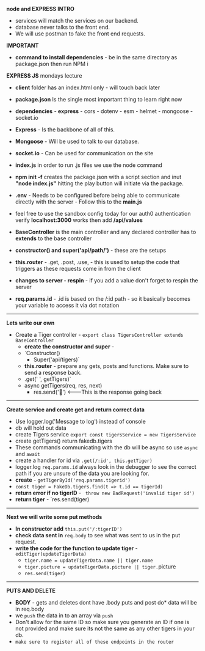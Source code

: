 **node and EXPRESS INTRO**
* services will match the services on our backend.
* database never talks to the front end.
* We will use postman to fake the front end requests.

**IMPORTANT**
* **command to install dependencies** - be in the same directory as package.json then run NPM i


**EXPRESS JS** mondays lecture
* **client** folder has an index.html only - will touch back later
* **package.json** Is the single most important thing to learn right now
* **dependencies** - **express** - cors - dotenv - esm - helmet - mongoose - socket.io
* **Express** - Is the backbone of all of this.
* **Mongoose** - Will be used to talk to our database.
* **socket.io** - Can be used for communication on the site
* **index.js** in order to run .js files we use the node command
* **npm init -f** creates the package.json with a script section and inut **"node index.js"** hitting the play button will initiate via the package.
* **.env** - Needs to be configured before being able to communicate directly with the server - Follow this to the **main.js**
* feel free to use the sandbox config today for our auth0 authentication verify **localhost:3000** works then add **/api/values**

* **BaseController** is the main controller and any declared controller has to **extends** to the base controller
* **constructor() and super('api/path/')** - these are the setups
* **this.router** - .get, .post, .use, - this is used to setup the code that triggers as these requests come in from the client
* **changes to server - respin** - if you add a value don't forget to respin the server
* **req.params.id** - .id is based on the /:id path - so it basically becomes your variable to access it via dot notation
* **
**Lets write our own**
* Create a Tiger controller - `export class TigersController extends BaseController`
  * **create the constructor and super** - 
  * `Constructor()
    * Super('api/tigers)`
  * **this.router** - prepare any gets, posts and functions. Make sure to send a response back.
  * .get(' ', getTigers)`
  * async getTigers(req, res, next)
    * res.send('🐅') <---This is the response going back
* **
**Create service and create get and return correct data**
* Use logger.log('Message to log') instead of console
* db will hold out data
* create Tigers service `export const tigersService = new TigersService`
* create getTigers() return fakedb.tigers
* These commands communicating with the db will be async so use `async` and `await`
* create a handler for id via `.get(/:id', this.getTiger)`
* logger.log `req.params.id` always look in the debugger to see the correct path if you are unsure of the data you are looking for.
* **create** - `getTigerById('req.params.tigerid')`
* `const tiger = FakeDb.tigers.find(t => t.id == tigerId)`
* **return error if no tigerID** - ` throw new BadRequest('invalid tiger id')`
* **return tiger** - `res.send(tiger)
* **
**Next we will write some put methods**
* **In constructor add** `this.put('/:tigerID')`
* **check data sent in** `req.body` to see what was sent to us in the put request.
* **write the code for the function to update tiger** - `editTiger(updateTigerData)`
  * `tiger.name = updateTigerData.name || tiger.name`
  * `tiger.picture = updateTigerData.picture || tiger.`picture
  * `res.send(tiger)`
* **
**PUTS AND DELETE**
  * **BODY** - gets and deletes dont have .body puts and post do* data will be in req.body
  * we `push` the data in to an array via `push`
  * Don't allow for the same ID so make sure you generate an ID if one is not provided and make sure its not the same as any other tigers in your db.
* `make sure to register all of these endpoints in the router`